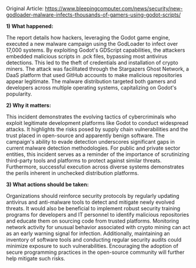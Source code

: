 Original Article: https://www.bleepingcomputer.com/news/security/new-godloader-malware-infects-thousands-of-gamers-using-godot-scripts/

**1) What happened:**

The report details how hackers, leveraging the Godot game engine, executed a new malware campaign using the GodLoader to infect over 17,000 systems. By exploiting Godot's GDScript capabilities, the attackers embedded malicious scripts in .pck files, bypassing most antivirus detections. This led to the theft of credentials and installation of crypto miners. The attack was facilitated through the Stargazers Ghost Network, a DaaS platform that used GitHub accounts to make malicious repositories appear legitimate. The malware distribution targeted both gamers and developers across multiple operating systems, capitalizing on Godot's popularity.

**2) Why it matters:**

This incident demonstrates the evolving tactics of cybercriminals who exploit legitimate development platforms like Godot to conduct widespread attacks. It highlights the risks posed by supply chain vulnerabilities and the trust placed in open-source and apparently benign software. The campaign's ability to evade detection underscores significant gaps in current malware detection methodologies. For public and private sector entities, this incident serves as a reminder of the importance of scrutinizing third-party tools and platforms to protect against similar threats. Furthermore, successful execution across diverse systems demonstrates the perils inherent in unchecked distribution platforms.

**3) What actions should be taken:**

Organizations should reinforce security protocols by regularly updating antivirus and anti-malware tools to detect and mitigate newly evolved threats. It would also be beneficial to implement robust security training programs for developers and IT personnel to identify malicious repositories and educate them on sourcing code from trusted platforms. Monitoring network activity for unusual behavior associated with crypto mining can act as an early warning signal for infection. Additionally, maintaining an inventory of software tools and conducting regular security audits could minimize exposure to such vulnerabilities. Encouraging the adoption of secure programming practices in the open-source community will further help mitigate such risks.